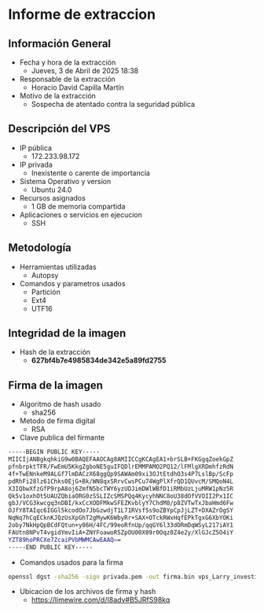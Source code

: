 # Informe de extraccion

## Información General

- Fecha y hora de la extracción
    - Jueves, 3 de Abril de 2025 18:38
- Responsable de la extracción
    - Horacio David Capilla Martín
- Motivo de la extracción
    - Sospecha de atentado contra la seguridad pública

## Descripción del VPS

- IP pública
    - 172.233.98.172
- IP privada
    - Inexistente o carente de importancia
- Sistema Operativo y version
    - Ubuntu 24.0
- Recursos asignados
    - 1 GB de memoria compartida
- Aplicaciones o servicios en ejecucion
    - SSH

## Metodología

- Herramientas utilizadas
    - Autopsy
- Comandos y parametros usados
    - Partición
    - Ext4
    - UTF16

## Integridad de la imagen

- Hash de la extracción
    - **627bf4b7e4985834de342e5a89fd2755**

## Firma de la imagen

- Algoritmo de hash usado
    - sha256
- Metodo de firma digital
    - RSA 
- Clave publica del firmante
```bash
-----BEGIN PUBLIC KEY-----
MIICIjANBgkqhkiG9w0BAQEFAAOCAg8AMIICCgKCAgEA1+brSLB+FKGgqZoekGpZ
pfnbrpktTFR/FwEmU5KkgZgboNE5guIFQDlrEMMPAMO2PQ12/lFMlgXRDmhfzRdN
4f+TwENnkeM9ALGf7lmDACzX68ggQp9SAWAm09xi3OJtEtdhO3s4P7LslBp/ScFp
pdRhFi28lz61Chks0EjG+Bk/WN8qxSRrvCwsPCu74WgPlXfrQD1QUvcM/SMQoN4L
X3IQbwXfzGfP9rpA8oj6ZmfN5bcTWY6yzUDJimDWlWBfD1iRMbUzLjuMRW1pNz5R
Qk5v1oxhOt5UAUZQbiaORG0zSSLIZcSMSPQq4KycyhNNC8oU38dOfVVOII2Px1IC
gbJ/VCG3kwcgq3nDBI/kxCcXODFMkwSFEZKvblyY7ChdM8/p8ZVTwTxJbaHmd6Fw
OJfY8TAIqc6IGGl5kcodOo7JbGzwdjT1L71RVsf5s9oZBYpCpJjLZT+DXAZrOgSY
NqNq7hCqECknKJQzUsXpGhT2gMywK6WbyRr+SAX+OTckRWxHqfEPkTgxG6XbYOKi
2oby7NkHpQpBCdFQtun+y06H/4FC/99eoRfnUp/qqGY6l33dORmDqWSyL217iAY1
FAUtn8NPvT4vgidYmvIiA+ZNYFoawoR5ZpOU00X09r0Oqz0Z4e2y/XlGJcZ5O4iY
YZT89hoPRCXe7ZcaiPVbMWMCAwEAAQ==
-----END PUBLIC KEY-----
```
- Comandos usados para la firma
```bash
openssl dgst -sha256 -sign privada.pem -out firma.bin vps_Larry_investigacion.img.gz
```

- Ubicacion de los archivos de firma y hash
    - https://limewire.com/d/I8adv#B5JRfS98kq